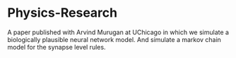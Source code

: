 # Physics-Research
A paper published with Arvind Murugan at UChicago in which we simulate a biologically plausible neural network model. And simulate a markov chain model for the synapse level rules. 
